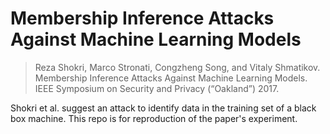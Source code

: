 # Membership Inference Attacks Against Machine Learning Models

> Reza Shokri, Marco Stronati, Congzheng Song, and Vitaly Shmatikov. Membership Inference Attacks Against Machine Learning Models. IEEE Symposium on Security and Privacy (“Oakland”) 2017. 

Shokri et al. suggest an attack to identify data in the training set of a black box machine.
This repo is for reproduction of the paper's experiment.
